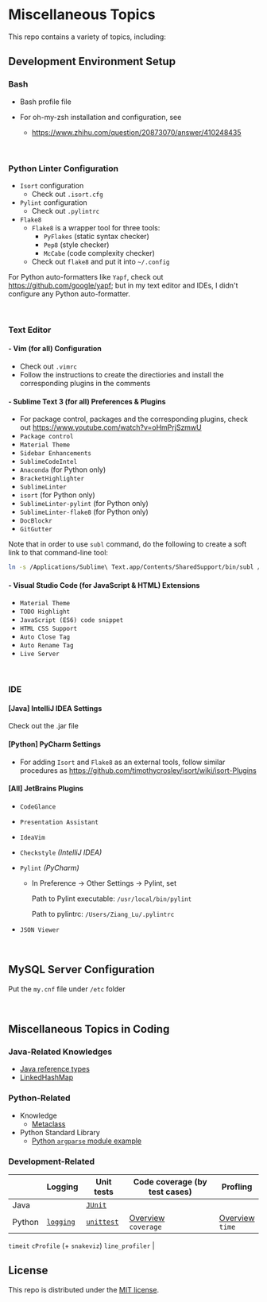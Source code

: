 # Miscellaneous Topics

This repo contains a variety of topics, including:

## Development Environment Setup

### Bash

* Bash profile file
* For oh-my-zsh installation and configuration, see

  * https://www.zhihu.com/question/20873070/answer/410248435

<br>

### Python Linter Configuration

* `Isort` configuration
  * Check out `.isort.cfg`
* `Pylint` configuration
  * Check out `.pylintrc`
* `Flake8`
  * `Flake8` is a wrapper tool for three tools:
    * `PyFlakes` (static syntax checker)
    * `Pep8` (style checker)
    * `McCabe` (code complexity checker)
  * Check out `flake8` and put it into `~/.config`

For Python auto-formatters like `Yapf`, check out https://github.com/google/yapf; but in my text editor and IDEs, I didn't configure any Python auto-formatter.

<br>

### Text Editor

#### - Vim   (for all)   Configuration

* Check out `.vimrc`
* Follow the instructions to create the directiories and install the corresponding plugins in the comments

#### - Sublime Text 3   (for all)   Preferences & Plugins

* For package control, packages and the corresponding plugins, check out https://www.youtube.com/watch?v=oHmPrjSzmwU
* `Package control`
* `Material Theme`
* `Sidebar Enhancements`
* `SublimeCodeIntel`
* `Anaconda`   (for Python only)
* `BracketHighlighter`
* `SublimeLinter`
* `isort`   (for Python only)
* `SublimeLinter-pylint`   (for Python only)
* `SublimeLinter-flake8`   (for Python only)
* `DocBlockr`
* `GitGutter`

Note that in order to use `subl` command, do the following to create a soft link to that command-line tool:

```bash
ln -s /Applications/Sublime\ Text.app/Contents/SharedSupport/bin/subl /usr/local/bin/subl
```

#### - Visual Studio Code   (for JavaScript & HTML)   Extensions

* `Material Theme`
* `TODO Highlight`
* `JavaScript (ES6) code snippet`
* `HTML CSS Support`
* `Auto Close Tag`
* `Auto Rename Tag`
* `Live Server`

<br>

### IDE

#### [Java]   IntelliJ IDEA Settings

Check out the .jar file

#### [Python]   PyCharm Settings

* For adding `Isort` and `Flake8` as an external tools, follow similar procedures as https://github.com/timothycrosley/isort/wiki/isort-Plugins

#### [All]   JetBrains Plugins

* `CodeGlance`

* `Presentation Assistant`

* `IdeaVim`

* `Checkstyle`   *(IntelliJ IDEA)*

* `Pylint`   *(PyCharm)*

  * In Preference -> Other Settings -> Pylint, set

    Path to Pylint executable: `/usr/local/bin/pylint`

    Path to pylintrc: `/Users/Ziang_Lu/.pylintrc`

* `JSON Viewer`

<br>

## MySQL Server Configuration

Put the `my.cnf` file under `/etc` folder

<br>

## Miscellaneous Topics in Coding

### Java-Related Knowledges

* <a href="https://github.com/Ziang-Lu/Miscellaneous/blob/master/Java-Related/Java%20Reference%20Types.md">Java reference types</a>
* <a href="https://github.com/Ziang-Lu/Miscellaneous/blob/master/Java-Related/LinkedHashMapDemo.java">LinkedHashMap</a>

### Python-Related

* Knowledge
  * <a href="https://github.com/Ziang-Lu/Miscellaneous/tree/master/Python-Related/Knowledge/Metaclass">Metaclass</a>
* Python Standard Library
  * <a href="https://github.com/Ziang-Lu/Miscellaneous/blob/master/Python%20Standard%20Modules%20Demo/argparse_demo.py">Python `argparse` module example</a>

### Development-Related

|        | Logging                                                      | Unit tests                                                   | Code coverage (by test cases)                                | Profling                                                     |
| ------ | ------------------------------------------------------------ | ------------------------------------------------------------ | ------------------------------------------------------------ | ------------------------------------------------------------ |
| Java   |                                                              | <a href="https://github.com/Ziang-Lu/Miscellaneous/tree/master/Unit%20Tests/JUnit%20for%20Java">`JUnit`</a> |                                                              |                                                              |
| Python | <a href="https://github.com/Ziang-Lu/Miscellaneous/blob/master/Logging/err.py">`logging`</a> | <a href="https://github.com/Ziang-Lu/Miscellaneous/tree/master/Unit%20Tests/unittest%20for%20Python">`unittest`</a> | <a href="https://github.com/Ziang-Lu/Miscellaneous/blob/master/Code%20Coverage/Python/Python%20Code%20Coverage.md">Overview</a><br/>`coverage` | <a href="https://github.com/Ziang-Lu/Miscellaneous/blob/master/Profiling/Python%20Profiling.md">Overview</a><br/>`time`
`timeit`
`cProfile`  (+ `snakeviz`)
`line_profiler` |
## License

 This repo is distributed under the <a href="https://github.com/Ziang-Lu/Miscellaneous/blob/master/LICENSE">MIT license</a>.

